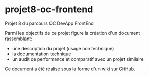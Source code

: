 # projet8-oc-frontend
Projet 8 du parcours OC DevApp FrontEnd

Parmi les objectifs de ce projet figure la création d'un document rassemblant:
- une description du projet (usage non technique)
- la documentation technique
- un audit de performance et comparatif avec un projet similaire

Ce document a été réalisé sous la forme d'un wiki sur GitHub.
